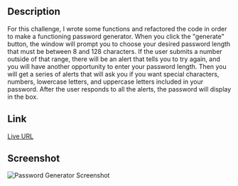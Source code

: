 ## Description

For this challenge, I wrote some functions and refactored the code in order to make a functioning password generator. When you click the "generate" button, the window will prompt you to choose your desired password length that must be between 8 and 128 characters. If the user submits a number outside of that range, there will be an alert that tells you to try again, and you will have another opportunity to enter your password length. Then you will get a series of alerts that will ask you if you want special characters, numbers, lowercase letters, and uppercase letters included in your password. After the user responds to all the alerts, the password will display in the box.

## Link

[Live URL](https://akelstrom.github.io/password-generator/)

## Screenshot

![Password Generator Screenshot](https://github.com/akelstrom/password-generator/blob/master/Screenshot%20Password-Generator.png?raw=true)
